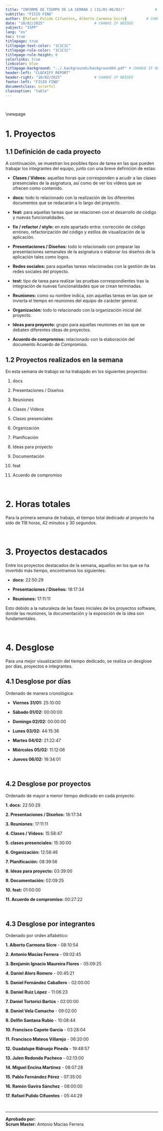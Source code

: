 ```yaml
---
title: "INFORME DE TIEMPO DE LA SEMANA 1 (31/01-06/02)"              # CHANGE IF NEEDED
subtitle: "FISIO FIND"
author: [Rafael Pulido Cifuentes, Alberto Carmona Sicre]         # CHANGE IF NEEDED
date: "10/02/2025"                       # CHANGE IF NEEDED
subject: "ISPP"
lang: "es"
toc: true
titlepage: true
titlepage-text-color: "1C1C1C"
titlepage-rule-color: "1C1C1C"
titlepage-rule-height: 0
colorlinks: true
linkcolor: blue
titlepage-background: "../.backgrounds/background4V.pdf" # CHANGE IF NEEDED
header-left: "CLOCKIFY REPORT"
header-right: "10/02/2025"               # CHANGE IF NEEDED
footer-left: "FISIO FIND"
documentclass: scrartcl
classoption: "table"  
---
```


<!-- COMMENT THIS WHEN EXPORTING TO PDF -->
<!-- <p align="center">
  <img src="../.img/Logo_FisioFind_Verde_sin_fondo.PNG" alt="Logo FisioFind" width="300" />
</p>

<h1 align="center" style="font-size: 30px; font-weight: bold;">
  FISIO FIND  -  INFORME DE TIEMPO 10-02-2025
</h1>

<br>

**ÍNDICE**
1. [PROYECTOS](#1-proyectos)  
    1.1 [Definición de cada proyecto](#11-definición-de-cada-proyecto)  
    1.2 [Proyectos realizados en la semana](#12-proyectos-realizados-en-la-semana)
2. [HORAS TOTALES](#2-horas-totales)
3. [PROYECTOS DESTACADOS](#3-proyectos-destacados)
4. [DESGLOSE](#4-desglose)  
    4.1 [Desglose por días](#41-desglose-por-días)  
    4.2 [Desglose por proyectos](#42-desglose-por-proyectos)  
    4.3 [Desglose por integrantes](#43-desglose-por-integrantes) -->
<!-- COMMENT WHEN EXPORTING TO PDF -->

<br>

\newpage


# 1. Proyectos

## 1.1 Definición de cada proyecto
A continuación, se muestran los posibles tipos de tarea en las que pueden trabajar los integrantes del equipo, junto con una breve definición de estas:

- **Clases / Vídeos:** aquellas horas que corresponden a acudir a las clases presenciales de la asignatura, así como de ver los vídeos que se ofrecen como contenido.

- **docs:** todo lo relacionado con la realización de los diferentes documentos que se redacarán a lo largo del proyecto.

- **feat:** para aquellas tareas que se relacionen con el desarrollo de código y nuevas funcionalidades.

- **fix / refactor / style:** en este apartado entra: corrección de código erróneo, refactorización del código y estilos de visualización de la aplicación.

- **Presentaciones / Diseños:** todo lo relacionado con preparar las presentaciones semanales de la asignatura o elaborar los diseños de la aplicación tales como logos.

- **Redes sociales:** para aquellas tareas relacionadas con la gestión de las redes sociales del proyecto.

- **test:** tipo de tarea para realizar las pruebas correspondientes tras la integración de nuevas funcionalidades que se crean terminadas.

- **Reuniones:** como su nombre indica, son aquellas tareas en las que se invierta el tiempo en reuniones del equipo de carácter general.

- **Organización:** todo lo relacionado con la organización inicial del proyecto.

- **Ideas para proyecto:** grupo para aquellas reuniones en las que se debaten diferentes ideas de proyectos.

- **Acuerdo de compromiso:** relacionado con la elaboración del documento Acuerdo de Compromiso.

## 1.2 Proyectos realizados en la semana
En esta semana de trabajo se ha trabajado en los siguientes proyectos:  
1. docs

2. Presentaciones / Diseños

3. Reuniones

4. Clases / Vídeos

5. Clases presenciales

6. Organización

7. Planificación

8. Ideas para proyecto

9. Documentación

10. feat

11. Acuerdo de compromiso


<br>

# 2. Horas totales
Para la primera semana de trabajo, el tiempo total dedicado al proyecto ha sido de 118 horas, 42 minutos y 30 segundos.  

<br>

# 3. Proyectos destacados
Entre los proyectos destacados de la semana, aquellos en los que se ha invertido más tiempo, encontramos los siguientes:  

- **docs:** 22:50:29

- **Presentaciones / Diseños:** 18:17:34

- **Reuniones:** 17:11:11

Esto debido a la naturaleza de las fases iniciales de los proyectos software, donde las reuniones, la documentación y la exposición de la idea son fundamentales.  

<br>

# 4. Desglose
Para una mejor visualización del tiempo dedicado, se realiza un desglose por días, proyectos e integrantes. 

## 4.1 Desglose por días  
Ordenado de manera cronológica:

- **Viernes 31/01:** 25:10:00

- **Sábado 01/02:** 00:00:00

- **Domingo 02/02:** 00:00:00

- **Lunes 03/02:** 44:15:36

- **Martes 04/02:** 21:22:47

- **Miércoles 05/02:** 11:12:06

- **Jueves 06/02:** 16:34:01


<br>

## 4.2 Desglose por proyectos  
Ordenado de mayor a menor tiempo dedicado en cada proyecto: 

**1. docs:** 22:50:29

**2. Presentaciones / Diseños:** 18:17:34

**3. Reuniones:** 17:11:11

**4. Clases / Vídeos:** 15:58:47

**5. clases presenciales:** 15:30:00

**6. Organización:** 12:58:46

**7. Planificación:** 08:39:56

**8. Ideas para proyecto:** 03:39:00

**9. Documentación:** 02:09:25

**10. feat:** 01:00:00

**11. Acuerdo de compromiso:** 00:27:22

<br>

## 4.3 Desglose por integrantes  
Ordenado por orden alfabético:

**1. Alberto Carmona Sicre** - 08:10:54

**2. Antonio Macías Ferrera** -  09:02:45

**3. Benjamín Ignacio Maureira Flores** -  05:09:25

**4. Daniel Alors Romero** - 00:45:21

**5. Daniel Fernández Caballero** -  02:00:00

**6. Daniel Ruiz López**  -  11:06:23

**7. Daniel Tortorici Bartús** - 02:00:00

**8. Daniel Vela Camacho** - 09:02:00

**9. Delfín Santana Rubio** - 10:08:44

**10. Francisco Capote García** -  03:28:04

**11. Francisco Mateos Villarejo** -  06:20:00

**12. Guadalupe Ridruejo Pineda** - 19:48:57

**13. Julen Redondo Pacheco** -  02:13:00

**14. Miguel Encina Martínez** -  08:07:28

**15. Pablo Fernández Pérez** -  07:35:00

**16. Ramón Gavira Sánchez**  -  08:00:00

**17. Rafael Pulido Cifuentes** -  05:44:29


<br>

---

**Aprobado por:**  
**Scrum Master:** Antonio Macías Ferrera